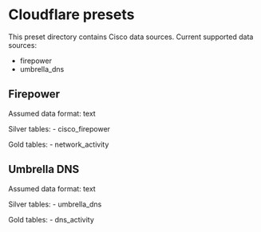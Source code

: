 # Cloudflare presets

This preset directory contains Cisco data sources. Current supported data sources:
- firepower
- umbrella_dns

## Firepower

Assumed data format: text

Silver tables:
    - cisco_firepower

Gold tables:
    - network_activity

## Umbrella DNS

Assumed data format: text

Silver tables:
    - umbrella_dns

Gold tables:
    - dns_activity